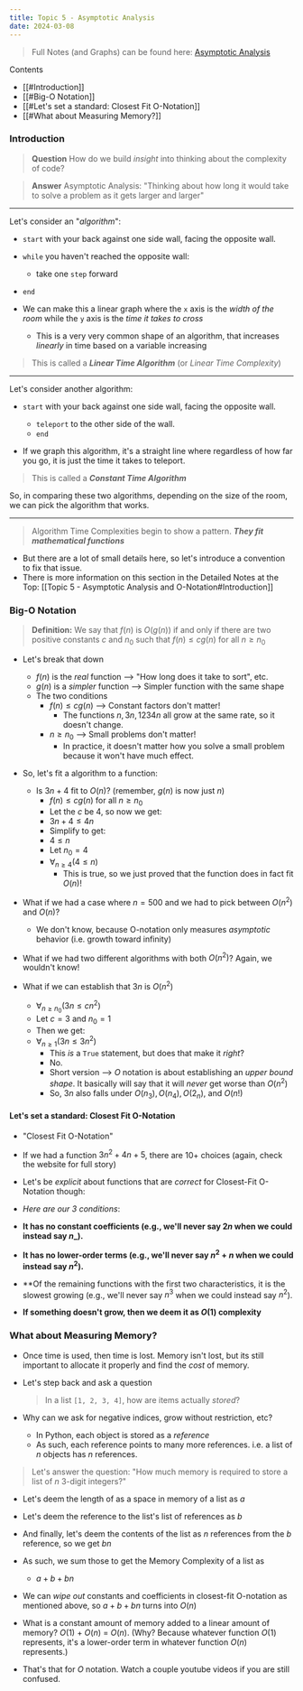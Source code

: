 ```yaml
---
title: Topic 5 - Asymptotic Analysis
date: 2024-03-08
---
```


> Full Notes (and Graphs) can be found here: [Asymptotic Analysis](https://ics.uci.edu/~thornton/ics33/Notes/AsymptoticAnalysis/)

Contents

- [[#Introduction]]
- [[#Big-O Notation]]
- [[#Let's set a standard: Closest Fit O-Notation]]
- [[#What about Measuring Memory?]]

### Introduction

> **Question** How do we build _insight_ into thinking about the complexity of code?

> **Answer** Asymptotic Analysis: "Thinking about how long it would take to solve a problem as it gets larger and larger"

---

Let's consider an "_algorithm_":

- `start` with your back against one side wall, facing the opposite wall.
- `while` you haven't reached the opposite wall:
  - take one `step` forward
- `end`

- We can make this a linear graph where the `x` axis is the _width of the room_ while the `y` axis is the _time it takes to cross_
  - This is a very very common shape of an algorithm, that increases _linearly_ in time based on a variable increasing

> This is called a **_Linear Time Algorithm_** (or _Linear Time Complexity_)

---

Let's consider another algorithm:

- `start` with your back against one side wall, facing the opposite wall.

  - `teleport` to the other side of the wall.
  - `end`

- If we graph this algorithm, it's a straight line where regardless of how far you go, it is just the time it takes to teleport.

> This is called a **_Constant Time Algorithm_**

So, in comparing these two algorithms, depending on the size of the room, we can pick the algorithm that works.

---

> Algorithm Time Complexities begin to show a pattern. **_They fit mathematical functions_**

- But there are a lot of small details here, so let's introduce a convention to fix that issue.
- There is more information on this section in the Detailed Notes at the Top: [[Topic 5 - Asymptotic Analysis and O-Notation#Introduction]]

### Big-O Notation

> **Definition:** We say that $f(n)$ is $O(g(n))$ if and only if there are two positive constants $c$ and $n_0$ such that $f(n) \leq cg(n)$ for all $n \geq n_0$

- Let's break that down

  - $f(n)$ is the _real_ function --> "How long does it take to sort", etc.
  - $g(n)$ is a _simpler_ function --> Simpler function with the same shape
  - The two conditions
    - $f(n) \leq cg(n)$ --> Constant factors don't matter!
      - The functions $n, 3n, 1234n$ all grow at the same rate, so it doesn't change.
    - $n \geq n_0$ --> Small problems don't matter!
      - In practice, it doesn't matter how you solve a small problem because it won't have much effect.

- So, let's fit a algorithm to a function:

  - Is $3n + 4$ fit to $O(n)$? (remember, $g(n)$ is now just $n$)
    - $f(n) \leq cg(n)$ for all $n \geq n_0$
    - Let the $c$ be 4, so now we get:
    - $3n+4 \leq 4n$
    - Simplify to get:
    - $4 \leq n$
    - Let $n_0=4$
    - $\forall_{n\geq4}(4 \leq n)$
      - This is true, so we just proved that the function does in fact fit $O(n)$!

- What if we had a case where $n=500$ and we had to pick between $O(n^2)$ and $O(n)$?
  - We don't know, because O-notation only measures _asymptotic_ behavior (i.e. growth toward infinity)
- What if we had two different algorithms with both $O(n^2)$? Again, we wouldn't know!

- What if we can establish that $3n$ is $O(n^2)$
  - $\forall_{n\geq n_0}(3n \leq cn^2)$
  - Let $c=3$ and $n_0=1$
  - Then we get:
  - $\forall_{n\geq 1}(3n \leq 3n^2)$
    - This _is_ a `True` statement, but does that make it _right_?
    - No.
    - Short version --> $O$ notation is about establishing an _upper bound shape_. It basically will say that it will _never_ get worse than $O(n^2)$
    - So, $3n$ also falls under $O(n_3), O(n_4), O(2_n)$, and $O(n!)$

#### Let's set a standard: Closest Fit O-Notation

- "Closest Fit O-Notation"
- If we had a function $3n^2 + 4n + 5$, there are 10+ choices (again, check the website for full story)

- Let's be _explicit_ about functions that are _correct_ for Closest-Fit O-Notation though:
- _Here are our 3 conditions_:

- **It has no constant coefficients (e.g., we'll never say $2n$ when we could instead say $n$\_).**
- **It has no lower-order terms (e.g., we'll never say $n^2 + n$ when we could instead say $n^2$).**
- \*\*Of the remaining functions with the first two characteristics, it is the slowest growing (e.g., we'll never say $n^3$ when we could instead say $n^2$).
- **If something doesn't grow, then we deem it as $O(1)$ complexity**

### What about Measuring Memory?

- Once time is used, then time is lost. Memory isn't lost, but its still important to allocate it properly and find the _cost_ of memory.

- Let's step back and ask a question
  > In a list `[1, 2, 3, 4]`, how are items actually _stored_?
- Why can we ask for negative indices, grow without restriction, etc?
  - In Python, each object is stored as a _reference_
  - As such, each reference points to many more references. i.e. a list of _n_ objects has _n_ references.

> Let's answer the question: "How much memory is required to store a list of $n$ 3-digit integers?"

- Let's deem the length of as a space in memory of a list as $a$
- Let's deem the reference to the list's list of references as $b$
- And finally, let's deem the contents of the list as $n$ references from the $b$ reference, so we get $bn$
- As such, we sum those to get the Memory Complexity of a list as

  - $a+b+bn$

- We can _wipe out_ constants and coefficients in closest-fit O-notation as mentioned above, so $a+b+bn$ turns into $O(n)$

- What is a constant amount of memory added to a linear amount of memory? *O*(1) + *O*(_n_) = *O*(_n_). (Why? Because whatever function *O*(1) represents, it's a lower-order term in whatever function *O*(_n_) represents.)

- That's that for $O$ notation. Watch a couple youtube videos if you are still confused.
